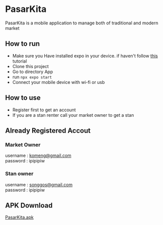 # PasarKita
PasarKita is a mobile application to manage both of traditional and modern market

## How to run
- Make sure you Have installed expo in your device. if haven't follow [this](https://docs.expo.dev/) tutorial
- Clone this project
- Go to directory App
- run `npx expo start`
- Connect your mobile device with wi-fi or usb

## How to use
- Register first to get an account
- If you are a stan renter call your market owner to get a stan

## Already Registered Accout
### Market Owner
  username : komeng@gmail.com\
  password : ipipipiw

### Stan owner
  username : songgos@gmail.com\
  password : ipipipiw

## APK Download
[PasarKita.apk](https://drive.google.com/file/d/1jidL7PKAn9lBkPCKKsrPrct8aTTl4iJw/view?usp=sharing)
